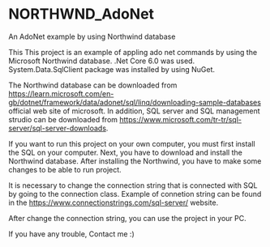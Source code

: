 # NORTHWND_AdoNet
An AdoNet example by using Northwind database

This This project is an example of appling ado net commands by using the Microsoft Northwind database. .Net Core 6.0 was used. System.Data.SqlClient package was installed by using NuGet.

The Northwind database can be downloaded from https://learn.microsoft.com/en-gb/dotnet/framework/data/adonet/sql/linq/downloading-sample-databases official web site of microsoft.
In addition, SQL server and SQL management strudio can be downloaded from https://www.microsoft.com/tr-tr/sql-server/sql-server-downloads.

If you want to run this project on your own computer, you must first install the SQL on your computer. Next, you have to download and install the Northwind database. After installing the Northwind, you have to make some changes to be able to run project.

It is necessary to change the connection string that is connected with SQL by going to the connection class. Example of connetion string can be found in the https://www.connectionstrings.com/sql-server/ website.

After change the connection string, you can use the project in your PC.

If you have any trouble, Contact me :)
